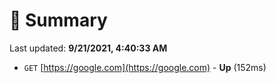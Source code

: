 # 📖 Summary
Last updated: **9/21/2021, 4:40:33 AM**

- `GET` [https://google.com](https://google.com) - **Up** (152ms)
